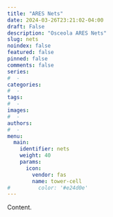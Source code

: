 ```yaml
---
title: "ARES Nets"
date: 2024-03-26T23:21:02-04:00
draft: False
description: "Osceola ARES Nets"
slug: nets
noindex: false
featured: false
pinned: false
comments: false
series:
#  - 
categories:
#  - 
tags:
#  - 
images:
#  - 
authors:
#  -
menu:
  main:
    identifier: nets
    weight: 40
    params:
      icon:
        vendor: fas
        name: tower-cell
#         color: '#e24d0e'
---
```


Content.
